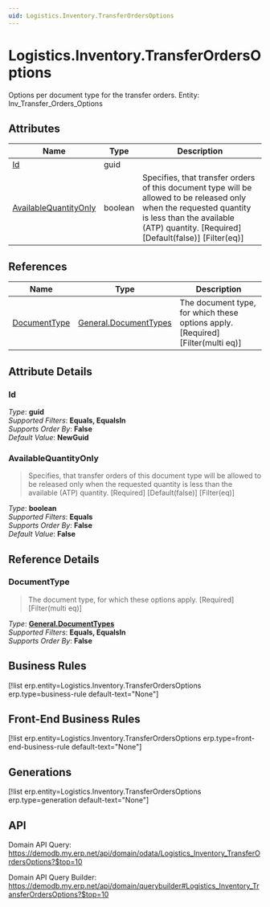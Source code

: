 ```yaml
---
uid: Logistics.Inventory.TransferOrdersOptions
---
```

# Logistics.Inventory.TransferOrdersOptions

Options per document type for the transfer orders. Entity: Inv_Transfer_Orders_Options

## Attributes

| Name | Type | Description |
| ---- | ---- | --- |
| [Id](Logistics.Inventory.TransferOrdersOptions.md#Id) | guid |  
| [AvailableQuantityOnly](Logistics.Inventory.TransferOrdersOptions.md#AvailableQuantityOnly) | boolean | Specifies, that transfer orders of this document type will be allowed to be released only when the requested quantity is less than the available (ATP) quantity. [Required] [Default(false)] [Filter(eq)] 

## References

| Name | Type | Description |
| ---- | ---- | --- |
| [DocumentType](Logistics.Inventory.TransferOrdersOptions.md#DocumentType) | [General.DocumentTypes](General.DocumentTypes.md) | The document type, for which these options apply. [Required] [Filter(multi eq)] |


## Attribute Details

### Id

_Type_: **guid**  
_Supported Filters_: **Equals, EqualsIn**  
_Supports Order By_: **False**  
_Default Value_: **NewGuid**  

### AvailableQuantityOnly

> Specifies, that transfer orders of this document type will be allowed to be released only when the requested quantity is less than the available (ATP) quantity. [Required] [Default(false)] [Filter(eq)]

_Type_: **boolean**  
_Supported Filters_: **Equals**  
_Supports Order By_: **False**  
_Default Value_: **False**  


## Reference Details

### DocumentType

> The document type, for which these options apply. [Required] [Filter(multi eq)]

_Type_: **[General.DocumentTypes](General.DocumentTypes.md)**  
_Supported Filters_: **Equals, EqualsIn**  
_Supports Order By_: **False**  



## Business Rules

[!list erp.entity=Logistics.Inventory.TransferOrdersOptions erp.type=business-rule default-text="None"]

## Front-End Business Rules

[!list erp.entity=Logistics.Inventory.TransferOrdersOptions erp.type=front-end-business-rule default-text="None"]

## Generations

[!list erp.entity=Logistics.Inventory.TransferOrdersOptions erp.type=generation default-text="None"]

## API

Domain API Query:
<https://demodb.my.erp.net/api/domain/odata/Logistics_Inventory_TransferOrdersOptions?$top=10>

Domain API Query Builder:
<https://demodb.my.erp.net/api/domain/querybuilder#Logistics_Inventory_TransferOrdersOptions?$top=10>

